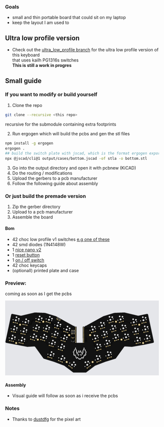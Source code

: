 ### Goals
- small and thin portable board that could sit on my laptop
- keep the layout I am used to


## Ultra low profile version
- Check out the [ultra_low_profile branch](https://github.com/vuoz/keebat/tree/ultra_low_profile)    for the ultra low profile version of this keyboard    
that uses kailh PG1316s switches    
**This is still a work in progres**



## Small guide

### If you want to modify or build yourself
1. Clone the repo

```bash
git clone --recursive <this repo>
```
recursive for the submodule containing extra footprints   

2. Run ergogen which will build the pcbs and gen the stl files
```bash
npm install -g ergogen
ergogen .
## build the switch plate with jscad, which is the format ergogen exports in
npx @jscad/cli@1 output/cases/bottom.jscad -of stla -o bottom.stl
```
3. Go into the output directory and open it with pcbnew (KiCAD)
4. Do the routing / modifications
5. Upload the gerbers to a pcb manufacturer
6. Follow the following guide about assembly


### Or just build the premade version
1. Zip the gerber directory
2. Upload to a pcb manufacturer
3. Assemble the board

#### Bom
- 42 choc low profile v1 switches [e.g one of these](https://splitkb.com/products/kailh-low-profile-choc-switches)
- 42 smd diodes (1N4148W)
- 1 [nice nano v2](https://nicekeyboards.com/nice-nano/)
- 1 [reset button](https://42keebs.eu/shop/parts/components/reset-switch/?attribute_type=Through-hole%204-pin%206x6&attribute_pa_colour=black)
- 1 [on / off switch](https://42keebs.eu/shop/parts/components/power-switch/)
- 42 choc keycaps 
- (optionall) printed plate and case


### Preview: 
coming as soon as I get the pcbs   

![image](./imgs/preview.jpg)

#### Assembly
- Visual guide will follow as soon as i receive the pcbs


### Notes
- Thanks to [dustdfg](https://dustdfg.itch.io/pixel-art-bat-1bit) for the pixel art

